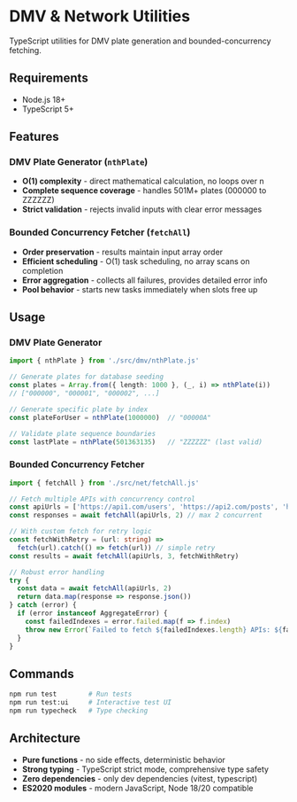 # DMV & Network Utilities

TypeScript utilities for DMV plate generation and bounded-concurrency fetching.

## Requirements

- Node.js 18+ 
- TypeScript 5+

## Features

### DMV Plate Generator (`nthPlate`)
- **O(1) complexity** - direct mathematical calculation, no loops over n
- **Complete sequence coverage** - handles 501M+ plates (000000 to ZZZZZZ)
- **Strict validation** - rejects invalid inputs with clear error messages

### Bounded Concurrency Fetcher (`fetchAll`)
- **Order preservation** - results maintain input array order
- **Efficient scheduling** - O(1) task scheduling, no array scans on completion
- **Error aggregation** - collects all failures, provides detailed error info
- **Pool behavior** - starts new tasks immediately when slots free up

## Usage

### DMV Plate Generator
```typescript
import { nthPlate } from './src/dmv/nthPlate.js'

// Generate plates for database seeding
const plates = Array.from({ length: 1000 }, (_, i) => nthPlate(i))
// ["000000", "000001", "000002", ...]

// Generate specific plate by index
const plateForUser = nthPlate(1000000)  // "00000A"

// Validate plate sequence boundaries
const lastPlate = nthPlate(501363135)   // "ZZZZZZ" (last valid)
```

### Bounded Concurrency Fetcher
```typescript
import { fetchAll } from './src/net/fetchAll.js'

// Fetch multiple APIs with concurrency control
const apiUrls = ['https://api1.com/users', 'https://api2.com/posts', 'https://api3.com/comments']
const responses = await fetchAll(apiUrls, 2) // max 2 concurrent

// With custom fetch for retry logic
const fetchWithRetry = (url: string) => 
  fetch(url).catch(() => fetch(url)) // simple retry
const results = await fetchAll(apiUrls, 3, fetchWithRetry)

// Robust error handling
try {
  const data = await fetchAll(apiUrls, 2)
  return data.map(response => response.json())
} catch (error) {
  if (error instanceof AggregateError) {
    const failedIndexes = error.failed.map(f => f.index)
    throw new Error(`Failed to fetch ${failedIndexes.length} APIs: ${failedIndexes}`)
  }
}
```

## Commands

```bash
npm run test        # Run tests
npm run test:ui     # Interactive test UI
npm run typecheck   # Type checking
```

## Architecture

- **Pure functions** - no side effects, deterministic behavior
- **Strong typing** - TypeScript strict mode, comprehensive type safety
- **Zero dependencies** - only dev dependencies (vitest, typescript)
- **ES2020 modules** - modern JavaScript, Node 18/20 compatible

